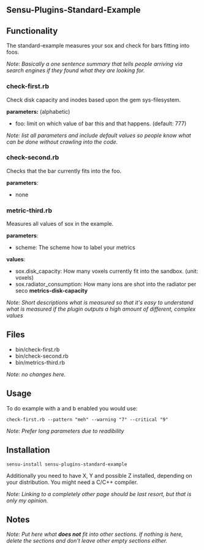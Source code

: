 ## Sensu-Plugins-Standard-Example
## Functionality

The standard-example measures your sox and check for bars fitting into foos.

*Note: Basically a one sentence summary that tells people arriving via search engines if they found what they are looking for.*

### check-first.rb

Check disk capacity and inodes based upon the gem sys-filesystem.

**parameters:** (alphabetic)

- foo: limit on which value of bar this and that happens. (default: 777)

*Note: list all parameters and include default values so people know what can be done without crawling into the code.*

### check-second.rb

Checks that the bar currently fits into the foo.

**parameters**:

- none

### metric-third.rb

Measures all values of sox in the example.

**parameters**:

- scheme: The scheme how to label your metrics

**values**:

- sox.disk_capacity: How many voxels currently fit into the sandbox. (unit: voxels)
- sox.radiator_consumption: How many ions are shot into the radiator per seco
**metrics-disk-capacity**

*Note: Short descriptions what is measured so that it's easy to understand what is measured if the plugin outputs a high amount of different, complex values*


## Files
 * bin/check-first.rb
 * bin/check-second.rb
 * bin/metrics-third.rb

*Note: no changes here.*

## Usage

To do example with a and b enabled you would use:

```plain
check-first.rb --pattern "meh" --warning "7" --critical "9"
```

*Note: Prefer long parameters due to readibility*

## Installation

```plain
sensu-install sensu-plugins-standard-example
```

Additionally you need to have X, Y and possible Z installed, depending on your distribution. You might need a C/C++ compiler.

*Note: Linking to a completely other page should be last resort, but that is only my opinion.*

## Notes

*Note: Put here what **does not** fit into other sections. If nothing is here, delete the sections and don't leave other empty sections either.*
